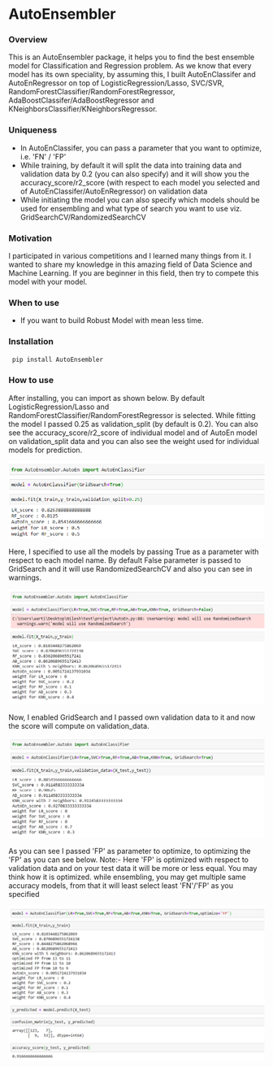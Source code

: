 # AutoEnsembler

### Overview
   This is an AutoEnsembler package, it helps you to find the best ensemble model for Classification and Regression problem. As we know that every model has its own speciality, by assuming this, I built AutoEnClassifer and AutoEnRegressor on top of LogisticRegression/Lasso, SVC/SVR, RandomForestClassifier/RandomForestRegressor, AdaBoostClassifer/AdaBoostRegressor and KNeighborsClassifier/KNeighborsRegressor.
        
        
### Uniqueness
- In AutoEnClassifer, you can pass a parameter that you want to optimize, i.e. 'FN' / 'FP'
- While training, by default it will split the data into training data and validation data by 0.2 (you can also specify) and it will show you the accuracy_score/r2_score (with respect to each model you selected and of AutoEnClassifer/AutoEnRegressor) on validation data
- While initiating the model you can also specify which models should be used for ensembling and what type of search you want to use viz. GridSearchCV/RandomizedSearchCV
        
### Motivation 
   I participated in various competitions and I learned many things from it. I wanted to share my knowledge in this amazing field of Data Science and Machine Learning. If you are beginner in this field, then try to compete this model with your model.
   
### When to use
- If you want to build Robust Model with mean less time.

### Installation

```markdown
 pip install AutoEnsembler
```
### How to use
   After installing, you can import as shown below. By default LogisticRegression/Lasso and RandomForestClassifier/RandomForestRegressor is selected. While fitting the model I passed 0.25 as validation_split (by default is 0.2). You can also see the accuracy_score/r2_score of individual model and of AutoEn model on validation_split data and you can also see the weight used for individual models for prediction.
   
![Screenshot1](https://github.com/nileshchilka1/AutoEnsembler/blob/master/Screenshot%201.png)
   
   
   Here, I specified to use all the models by passing True as a parameter with respect to each model name. By default False parameter is passed to GridSearch and it will use RandomizedSearchCV and also you can see in warnings.
   
![Screenshot1](https://github.com/nileshchilka1/AutoEnsembler/blob/master/Screenshot.png)


   Now, I enabled GridSearch and I passed own validation data to it and now the score will compute on validation_data.
   
![Screenshot1](https://github.com/nileshchilka1/AutoEnsembler/blob/master/Screenshot%202.png)

   As you can see I passed 'FP' as parameter to optimize, to optimizing the 'FP' as you can see below.
   Note:- Here 'FP' is optimized with respect to validation data and on your test data it will be more or less equal.
   You may think how it is optimized. while ensembling, you may get multiple same accuracy models, from that it will least select least 'FN'/'FP' as you specified

![Screenshot1](https://github.com/nileshchilka1/AutoEnsembler/blob/master/Screenshot%203.png)

